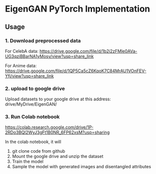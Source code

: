 # EigenGAN PyTorch Implementation

## Usage

### 1. Download preprocessed data

For CelebA data: https://drive.google.com/file/d/1b2i2zFMle0AVa-UG3qziBBarNA1yMosy/view?usp=share_link

For Anime data: https://drive.google.com/file/d/1QP5Ca5cZ6KqoK7C84MrAU1VOnFEV-Yfj/view?usp=share_link

### 2. upload to google drive

Upload datasets to your google drive at this address: drive/MyDrive/EigenGAN/

### 3. Run Colab notebook

https://colab.research.google.com/drive/1P-2RDo3BQl2WyJ3gFt1B0NR_6FP62xsM?usp=sharing

In the colab notebook, it will

1. git clone code from github
2. Mount the google drive and unzip the dataset
3. Train the model
4. Sample the model with generated images and disentangled attributes
